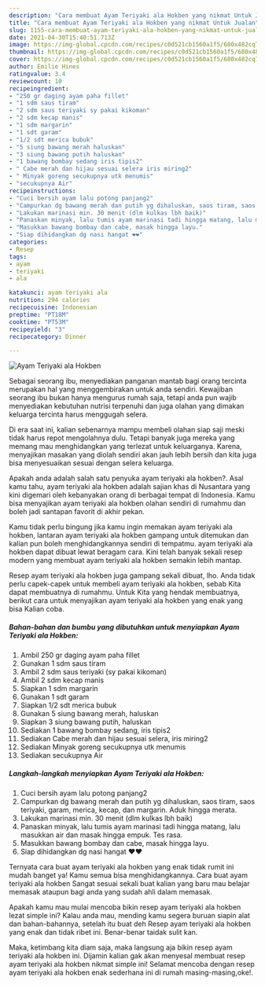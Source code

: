 ```yaml
---
description: "Cara membuat Ayam Teriyaki ala Hokben yang nikmat Untuk Jualan"
title: "Cara membuat Ayam Teriyaki ala Hokben yang nikmat Untuk Jualan"
slug: 1155-cara-membuat-ayam-teriyaki-ala-hokben-yang-nikmat-untuk-jualan
date: 2021-04-30T15:40:51.713Z
image: https://img-global.cpcdn.com/recipes/c0d521cb1560a1f5/680x482cq70/ayam-teriyaki-ala-hokben-foto-resep-utama.jpg
thumbnail: https://img-global.cpcdn.com/recipes/c0d521cb1560a1f5/680x482cq70/ayam-teriyaki-ala-hokben-foto-resep-utama.jpg
cover: https://img-global.cpcdn.com/recipes/c0d521cb1560a1f5/680x482cq70/ayam-teriyaki-ala-hokben-foto-resep-utama.jpg
author: Emilie Hines
ratingvalue: 3.4
reviewcount: 10
recipeingredient:
- "250 gr daging ayam paha fillet"
- "1 sdm saus tiram"
- "2 sdm saus teriyaki sy pakai kikoman"
- "2 sdm kecap manis"
- "1 sdm margarin"
- "1 sdt garam"
- "1/2 sdt merica bubuk"
- "5 siung bawang merah haluskan"
- "3 siung bawang putih haluskan"
- "1 bawang bombay sedang iris tipis2"
- " Cabe merah dan hijau sesuai selera iris miring2"
- " Minyak goreng secukupnya utk menumis"
- "secukupnya Air"
recipeinstructions:
- "Cuci bersih ayam lalu potong panjang2"
- "Campurkan dg bawang merah dan putih yg dihaluskan, saos tiram, saos teriyaki, garam, merica, kecap, dan margarin. Aduk hingga merata."
- "Lakukan marinasi min. 30 menit (dlm kulkas lbh baik)"
- "Panaskan minyak, lalu tumis ayam marinasi tadi hingga matang, lalu masukkan air dan masak hingga empuk. Tes rasa."
- "Masukkan bawang bombay dan cabe, masak hingga layu."
- "Siap dihidangkan dg nasi hangat ❤️❤️"
categories:
- Resep
tags:
- ayam
- teriyaki
- ala

katakunci: ayam teriyaki ala 
nutrition: 294 calories
recipecuisine: Indonesian
preptime: "PT18M"
cooktime: "PT53M"
recipeyield: "3"
recipecategory: Dinner

---
```



![Ayam Teriyaki ala Hokben](https://img-global.cpcdn.com/recipes/c0d521cb1560a1f5/680x482cq70/ayam-teriyaki-ala-hokben-foto-resep-utama.jpg)

Sebagai seorang ibu, menyediakan panganan mantab bagi orang tercinta merupakan hal yang menggembirakan untuk anda sendiri. Kewajiban seorang ibu bukan hanya mengurus rumah saja, tetapi anda pun wajib menyediakan kebutuhan nutrisi terpenuhi dan juga olahan yang dimakan keluarga tercinta harus menggugah selera.

Di era  saat ini, kalian sebenarnya mampu membeli olahan siap saji meski tidak harus repot mengolahnya dulu. Tetapi banyak juga mereka yang memang mau menghidangkan yang terlezat untuk keluarganya. Karena, menyajikan masakan yang diolah sendiri akan jauh lebih bersih dan kita juga bisa menyesuaikan sesuai dengan selera keluarga. 



Apakah anda adalah salah satu penyuka ayam teriyaki ala hokben?. Asal kamu tahu, ayam teriyaki ala hokben adalah sajian khas di Nusantara yang kini digemari oleh kebanyakan orang di berbagai tempat di Indonesia. Kamu bisa menyajikan ayam teriyaki ala hokben olahan sendiri di rumahmu dan boleh jadi santapan favorit di akhir pekan.

Kamu tidak perlu bingung jika kamu ingin memakan ayam teriyaki ala hokben, lantaran ayam teriyaki ala hokben gampang untuk ditemukan dan kalian pun boleh menghidangkannya sendiri di tempatmu. ayam teriyaki ala hokben dapat dibuat lewat beragam cara. Kini telah banyak sekali resep modern yang membuat ayam teriyaki ala hokben semakin lebih mantap.

Resep ayam teriyaki ala hokben juga gampang sekali dibuat, lho. Anda tidak perlu capek-capek untuk membeli ayam teriyaki ala hokben, sebab Kita dapat membuatnya di rumahmu. Untuk Kita yang hendak membuatnya, berikut cara untuk menyajikan ayam teriyaki ala hokben yang enak yang bisa Kalian coba.

<!--inarticleads1-->

##### Bahan-bahan dan bumbu yang dibutuhkan untuk menyiapkan Ayam Teriyaki ala Hokben:

1. Ambil 250 gr daging ayam paha fillet
1. Gunakan 1 sdm saus tiram
1. Ambil 2 sdm saus teriyaki (sy pakai kikoman)
1. Ambil 2 sdm kecap manis
1. Siapkan 1 sdm margarin
1. Gunakan 1 sdt garam
1. Siapkan 1/2 sdt merica bubuk
1. Gunakan 5 siung bawang merah, haluskan
1. Siapkan 3 siung bawang putih, haluskan
1. Sediakan 1 bawang bombay sedang, iris tipis2
1. Sediakan  Cabe merah dan hijau sesuai selera, iris miring2
1. Sediakan  Minyak goreng secukupnya utk menumis
1. Sediakan secukupnya Air




<!--inarticleads2-->

##### Langkah-langkah menyiapkan Ayam Teriyaki ala Hokben:

1. Cuci bersih ayam lalu potong panjang2
1. Campurkan dg bawang merah dan putih yg dihaluskan, saos tiram, saos teriyaki, garam, merica, kecap, dan margarin. Aduk hingga merata.
1. Lakukan marinasi min. 30 menit (dlm kulkas lbh baik)
1. Panaskan minyak, lalu tumis ayam marinasi tadi hingga matang, lalu masukkan air dan masak hingga empuk. Tes rasa.
1. Masukkan bawang bombay dan cabe, masak hingga layu.
1. Siap dihidangkan dg nasi hangat ❤️❤️




Ternyata cara buat ayam teriyaki ala hokben yang enak tidak rumit ini mudah banget ya! Kamu semua bisa menghidangkannya. Cara buat ayam teriyaki ala hokben Sangat sesuai sekali buat kalian yang baru mau belajar memasak ataupun bagi anda yang sudah ahli dalam memasak.

Apakah kamu mau mulai mencoba bikin resep ayam teriyaki ala hokben lezat simple ini? Kalau anda mau, mending kamu segera buruan siapin alat dan bahan-bahannya, setelah itu buat deh Resep ayam teriyaki ala hokben yang enak dan tidak ribet ini. Benar-benar taidak sulit kan. 

Maka, ketimbang kita diam saja, maka langsung aja bikin resep ayam teriyaki ala hokben ini. Dijamin kalian gak akan menyesal membuat resep ayam teriyaki ala hokben nikmat simple ini! Selamat mencoba dengan resep ayam teriyaki ala hokben enak sederhana ini di rumah masing-masing,oke!.

